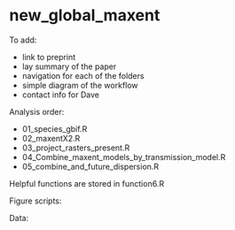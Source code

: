 # new_global_maxent

To add: 
- link to preprint
- lay summary of the paper
- navigation for each of the folders
- simple diagram of the workflow
- contact info for Dave

Analysis order:
- 01_species_gbif.R
- 02_maxentX2.R 
- 03_project_rasters_present.R
- 04_Combine_maxent_models_by_transmission_model.R
- 05_combine_and_future_dispersion.R

Helpful functions are stored in function6.R

Figure scripts:



Data: 